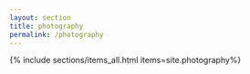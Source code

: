 ```yaml
---
layout: section
title: photography
permalink: /photography
---
```

{% include sections/items_all.html items=site.photography%}
